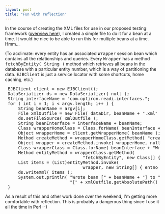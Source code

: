 ```yaml
---
layout: post
title: "Fun with reflection"
---
```




In the course of creating the XML files for use in our proposed testing framework (<a href="/2002/09/03/testing_environment_setup.html">overview here</a>), I created a simple file to do it for a bean at a time. It would be nice to be able to run this for multiple beans at a time. Hmm...

<p>(To acclimate: every entity has an associated <tt>Wrapper</tt> session bean which contains all the relationships and queries. Every <tt>Wrapper</tt> has a method <tt>fetchByEntity( String )</tt> method which retrieves all beans in the database with a particular entity number, which is a way of partitioning the data. <tt>EJBClient</tt> is just a service locator with some shortcuts, home caching, etc.)
<pre>
 EJBClient client = new EJBClient();
 DataSerializer ds = new DataSerializer( null );
 String interfaceName = "com.optiron.readi.interfaces.";
 for ( int i = 1; i < argv.length; i++ ) {
     String beanName = argv[i];
     File xmlOutfile = new File( dataDir, beanName + ".xml" );
     ds.setFileSource( xmlOutfile );
     String beanInterface = interfaceName + beanName;
     Class wrapperHomeClass = Class.forName( beanInterface + "WrapperHome" );
     Object wrapperHome = client.getWrapperHome( beanName );
     Method createMethod = wrapperHomeClass.getMethod( "create", null );
     Object wrapper = createMethod.invoke( wrapperHome, null );
     Class wrapperClass = Class.forName( beanInterface + "Wrapper" );
     Method entityMethod = wrapperClass.getMethod(
                              "fetchByEntity", new Class[] { String.class } );
     List items = (List)entityMethod.invoke(
                              wrapper, new String[] { entno } );
     ds.writeXml( items );
     System.out.println( "Wrote bean [" + beanName + "] to " +
                         "[" + xmlOutfile.getAbsolutePath() + "]" );
 }
</pre>

<p>As a result of this and other work done over the weekend, I'm getting more comfortable with
reflection. This is probably a dangerous thing since I use it all the time in Perl :-)



